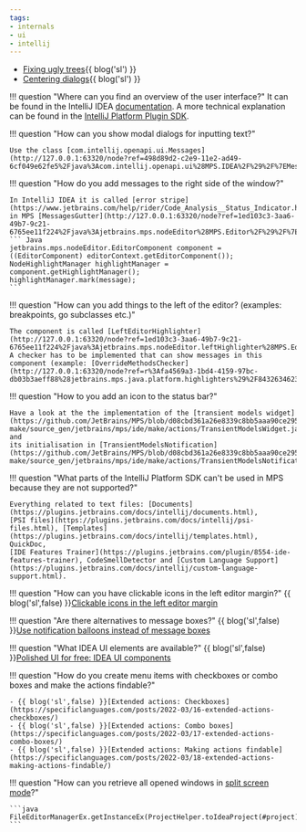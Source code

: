 ```yaml
---
tags:
- internals
- ui
- intellij
---
```


- [Fixing ugly trees](https://specificlanguages.com/posts/2022-05/18-fixing-ugly-trees){{ blog('sl') }}
- [Centering dialogs](https://specificlanguages.com/posts/2022-05/24-centering-dialogs/){{ blog('sl') }}

!!! question "Where can you find an overview of the user interface?"
    It can be found in the IntelliJ IDEA [documentation](https://www.jetbrains.com/help/idea/guided-tour-around-the-user-interface.html).
    A more technical explanation can be found in the [IntelliJ Platform Plugin SDK](https://plugins.jetbrains.com/docs/intellij/user-interface-components.html).

!!! question "How can you show modal dialogs for inputting text?"

    Use the class [com.intellij.openapi.ui.Messages](http://127.0.0.1:63320/node?ref=498d89d2-c2e9-11e2-ad49-6cf049e62fe5%2Fjava%3Acom.intellij.openapi.ui%28MPS.IDEA%2F%29%2F%7EMessages).

!!! question "How do you add messages to the right side of the window?"

    In IntelliJ IDEA it is called [error stripe](https://www.jetbrains.com/help/rider/Code_Analysis__Status_Indicator.html),
    in MPS [MessagesGutter](http://127.0.0.1:63320/node?ref=1ed103c3-3aa6-49b7-9c21-6765ee11f224%2Fjava%3Ajetbrains.mps.nodeEditor%28MPS.Editor%2F%29%2F%7EMessagesGutter):
    ``` Java
    jetbrains.mps.nodeEditor.EditorComponent component = ((EditorComponent) editorContext.getEditorComponent()); 
    NodeHighlightManager highlightManager = component.getHighlightManager();
    highlightManager.mark(message);
    ```

!!! question "How can you add things to the left of the editor? (examples: breakpoints, go subclasses etc.)"

    The component is called [LeftEditorHighlighter](http://127.0.0.1:63320/node?ref=1ed103c3-3aa6-49b7-9c21-6765ee11f224%2Fjava%3Ajetbrains.mps.nodeEditor.leftHighlighter%28MPS.Editor%2F%29%2F%7ELeftEditorHighlighter).
    A checker has to be implemented that can show messages in this component (example: [OverrideMethodsChecker](http://127.0.0.1:63320/node?ref=r%3Afa4569a3-1bd4-4159-97bc-db03b3aeff88%28jetbrains.mps.java.platform.highlighters%29%2F8432634623182578830)).

!!! question "How to you add an icon to the status bar?"

    Have a look at the the implementation of the [transient models widget](https://github.com/JetBrains/MPS/blob/d08cbd361a26e8339c8bb5aaa90ce29508c0f908/plugins/mps-make/source_gen/jetbrains/mps/ide/make/actions/TransientModelsWidget.java#L26) and
    its initialisation in [TransientModelsNotification](https://github.com/JetBrains/MPS/blob/d08cbd361a26e8339c8bb5aaa90ce29508c0f908/plugins/mps-make/source_gen/jetbrains/mps/ide/make/actions/TransientModelsNotification.java#L34).

!!! question "What parts of the IntelliJ Platform SDK can't be used in MPS because they are not supported?"

    Everything related to text files: [Documents](https://plugins.jetbrains.com/docs/intellij/documents.html),
    [PSI files](https://plugins.jetbrains.com/docs/intellij/psi-files.html), [Templates](https://plugins.jetbrains.com/docs/intellij/templates.html), QuickDoc,
    [IDE Features Trainer](https://plugins.jetbrains.com/plugin/8554-ide-features-trainer), CodeSmellDetector and [Custom Language Support](https://plugins.jetbrains.com/docs/intellij/custom-language-support.html).

!!! question "How can you have clickable icons in the left editor margin?"
    {{ blog('sl',false) }}[Clickable icons in the left editor margin](https://specificlanguages.com/posts/2022-02/18-clickable-icons-in-left-editor-margin/)

!!! question "Are there alternatives to message boxes?"
    {{ blog('sl',false) }}[Use notification balloons instead of message boxes](https://specificlanguages.com/posts/notification-balloons-instead-of-message-boxes/)

!!! question "What IDEA UI elements are available?"
    {{ blog('sl',false) }}[Polished UI for free: IDEA UI components](https://specificlanguages.com/posts/2022-02/09-idea-ui-components/)

!!! question "How do you create menu items with checkboxes or combo boxes and make the actions findable?"
    
    - {{ blog('sl',false) }}[Extended actions: Checkboxes](https://specificlanguages.com/posts/2022-03/16-extended-actions-checkboxes/)
    - {{ blog('sl',false) }}[Extended actions: Combo boxes](https://specificlanguages.com/posts/2022-03/17-extended-actions-combo-boxes/)
    - {{ blog('sl',false) }}[Extended actions: Making actions findable](https://specificlanguages.com/posts/2022-03/18-extended-actions-making-actions-findable/)

!!! question "How can you retrieve all opened windows in [split screen mode](https://www.jetbrains.com/help/idea/using-code-editor.html#split_screen)?"

    ```java
    FileEditorManagerEx.getInstanceEx(ProjectHelper.toIdeaProject(#project)).getSplitters().getWindows()
    ```